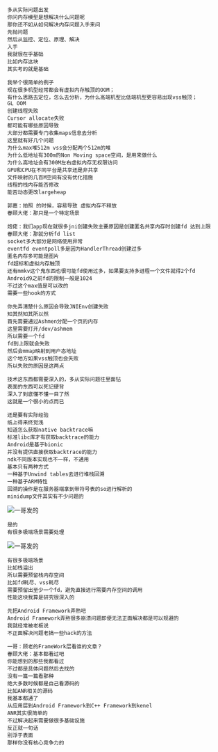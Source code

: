 ```
多从实际问题出发
你问内存模型是想解决什么问题呢
那你还不如从如何解决内存问题入手来问
先抛问题
然后从监控、定位、原理、解决
入手
我就很在乎基础
比如内存这块
其实考的就是基础
```

```
我举个很简单的例子
现在很多机型经常都会有虚拟内存触顶的OOM；
有什么思路去定位，怎么去分析，为什么高端机型比低端机型更容易出现vss触顶；
GL OOM
创建线程失败
Cursor allocate失败
都可能有哪些原因导致
大部分都需要专门收集maps信息去分析
这里就有好几个问题
为什么max堆512m vss会分配两个512m的堆
为什么低地址有300m的Non Moving space空间，是用来做什么
为什么高地址会有300M左右虚拟内存无权限访问
GPU和CPU在不同平台是共享还是非共享
文件映射的几百M空间有没有优化措施
线程的栈内存能否修改
能否动态更改largeheap
```

```
郭嘉：拍照 的时候，容易导致 虚拟内存不释放
眷顾大佬：那只是一个特定场景
```

```
炮佬：我们app现在就很多jni创建失败主要原因是创建匿名共享内存时创建fd 达到上限
眷顾大佬：那就分析fd list
socket多大部分是网络使用异常
eventfd eventpoll多是因为HandlerThread创建过多
匿名内存多可能是图片
fd超标和虚拟内存触顶
还有mmkv这个鬼东西也很可能fd使用过多，如果要支持多进程一个文件就得2个fd
Android9之前fd的限制一般是1024
不过这个max值是可以改的
需要一些hook的方式
```

```
你先弄清楚什么原因会导致JNIEnv创建失败
知其然知其所以然
首先需要通过Ashmen分配一个页的内存
这里需要打开/dev/ashmem
所以需要一个fd
fd到上限就会失败
然后会mmap映射到用户态地址
这个地方如果vss触顶也会失败
所以失败的原因是这两点
```

```
技术这东西都需要深入的，多从实际问题往里面钻
表面的东西可以死记硬背
深入了到底懂不懂一目了然
这就是一个很小的点而已
```

```
还是要有实际经验
纸上得来终觉浅
知道怎么获取native backtrace嘛
标准libc库才有获取backtrace的能力
Android是基于bionic
并没有提供直接获取backtrace的能力
ndk不同版本实现也不一样，不通用
基本只有两种方式
一种基于Unwind tables去进行堆栈回溯
一种基于ARM特性
回溯的操作是在服务器端拿到带符号表的so进行解析的
minidump文件其实有不少问题的
```

![一哥发的](https://img-blog.csdnimg.cn/20200929165738470.png?x-oss-process=image/watermark,type_ZmFuZ3poZW5naGVpdGk,shadow_10,text_aHR0cHM6Ly9ibG9nLmNzZG4ubmV0L3FxXzI2Mjg3NDM1,size_16,color_FFFFFF,t_70#pic_center)

```
是的
有很多极端场景需要处理
```

![一哥发的](https://img-blog.csdnimg.cn/20200929165754178.png?x-oss-process=image/watermark,type_ZmFuZ3poZW5naGVpdGk,shadow_10,text_aHR0cHM6Ly9ibG9nLmNzZG4ubmV0L3FxXzI2Mjg3NDM1,size_16,color_FFFFFF,t_70#pic_center)

```
有很多极端场景
比如栈溢出
所以需要预留栈内存空间
比如fd耗尽、vss耗尽
需要预留出至少一个fd，避免直接进行需要内存空间的调用
性能这块我算是研究很深入的
```

```
先把Android Framework弄熟吧
Android Framework弄熟很多崩溃问题即便无法正面解决都是可以规避的
我就经常被老板说
不正面解决问题老搞一些hack的方法
```

```
一哥：顾老的FrameWork层看谁的文章？
眷顾大佬：基本都看过吧
你能想到的那些我都看过
不过都是具体问题然后去找的
没有一篇一篇看那种
绝大多数时候都是自己看源码的
比如ANR相关的源码
我基本都通了
从应用层到Android Framework到C++ Framework到kenel
ANR其实很简单的
不过解决起来需要做很多基础设施
反正就一句话
别浮于表面
那样你没有核心竞争力的
```
